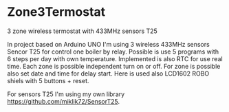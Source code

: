 # Zone3Termostat
3 zone wireless termostat with 433MHz sensors T25

In project based on Arduino UNO I'm using 3 wireless 433MHz sensors Sencor T25 for control one boiler by relay.
Possible is use 5 programs with 6 steps per day with own temperature. Implemented is also RTC for use real time.
Each zone is possible independent turn on or off. For zone is possible also set date and time for delay start.
Here is used also LCD1602 ROBO shiels with 5 buttons + reset.

For sensors T25 I'm using my own library  https://github.com/miklik72/SensorT25.
